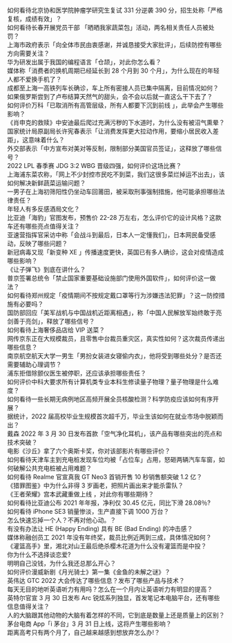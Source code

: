 如何看待北京协和医学院肿瘤学研究生复试 331 分逆袭 390 分，招生处称「严格复核，成绩有效」？  
如何看待长春开展党员干部 「晒晒我家蔬菜包」活动，两名相关责任人员被处罚？  
上海市政府表示「向全体市民由衷感谢，并诚恳接受大家批评」，后续防控有哪些方向需要关注？  
华为研发出属于我国的编程语言「仓颉」，对此你怎么看？  
媒体称「消费者的换机周期已经延长到 28 个月到 30 个月」，为什么现在的年轻人都不爱换手机了？  
成都至上海一高铁列车长确诊，车上所有密接人员已集中隔离，目前情况如何？  
如果俄罗斯尝到了卢布结算天然气的甜头，会不会以后就一直这么干下去了？  
如何评价万科「已取消所有高管层级，所有人都要下沉到前线 」，此举会产生哪些影响？  
《肖申克的救赎》中安迪最后爬过充满污秽的下水道时，为什么没有被沼气熏晕？  
国家统计局原副局长许宪春表示「让消费发挥更大拉动作用，要缩小居民收入差距」，这意味着什么？  
外交部表示「中方宣布对美对等反制，限制部分美国官员签证」，这释放了哪些信号？  
2022 LPL 春季赛 JDG 3:2 WBG 晋级四强，如何评价这场比赛？  
上海浦东菜农称，「网上不少封控市民吃不到菜，我们这很多菜烂掉运不出去」，该如何解决新鲜蔬菜运输问题？  
一男子在上海初筛阳性仍坐动车回莆田，被采取刑事强制措施，他可能承担哪些法律责任？  
年轻人有多反感酒局文化？  
比亚迪「海豹」官图发布，预售价 22-28 万左右，怎么评价它的设计风格？这款车还有哪些亮点值得关注？  
亚速营指挥官采访中称「会战斗到最后，日本人一定懂我们」，日本网民备受感动，反映了哪些问题？  
新冠病毒又现「新变种 XE 」传播速度更快，英国已有多人确诊，这会对疫情造成哪些影响？  
《让子弹飞》到底在讲什么？  
普京签署总统令「禁止国家重要基础设施部门使用外国软件」，如何评价这一做法？  
如何看待郑州规定「疫情期间不按规定戴口罩等行为涉嫌违法犯罪」？这一防控措施有必要吗？  
国防部回应「美军战机与中国战机近距离相遇」，称「中国人民解放军始终敢于亮剑善于亮剑」，释放了哪些信号？  
如何看待上海奢侈品店给 VIP 送菜？  
网传京东正在大规模裁员，且零售中台裁员重灾区，真实性如何？这次裁员传递出哪些信息？  
南京航空航天大学一男生「男扮女装进女寝偷内衣」，他将受到哪些处分？是否还需要辅助心理调节？  
浦东拒借除颤仪医生被停职，还应该承担哪些责任？  
如何评价中科大要求所有计算机类专业本科生修读量子物理？量子物理是什么难度？  
如何看待一些长期无病例地区高频开展全员核酸检测？科学防疫应该如何有序开展？  
据统计，2022 届高校毕业生规模首次超千万，毕业生该如何在就业市场中脱颖而出？  
戴森 2022 年 3 月 30 日发布首款「空气净化耳机」，该产品有哪些突出的亮点和技术突破？  
电影《沙丘》拿了六个奥斯卡奖，你对该部影片有哪些评价？  
如何看待天津车主到充电桩发现车位均被「占位车」占用，怒砸两辆汽车车窗，如何破解公共充电桩被占用难题？  
如何看待 Realme 官宣真我 GT Neo3 首销开售 10 秒销售额突破 1.2 亿？  
《猎罪图鉴》中为什么非得 3 岁画老，把照片画出来才能杀雷队？  
《王者荣耀》宫本武藏重做上线 ，对此你有哪些期待？  
如何看待比亚迪公布 2021 年年报，净利仅 30.45 亿元，同比下滑 28.08％?  
如何看待 iPhone SE3 销量惨淡，生产直接下调 1000 万台？  
怎么快速忘掉一个人？不再对他心动。？  
有没有办法让 HE (Happy Ending) 具有 BE (Bad Ending) 的冲击感？  
媒体称融创员工 2021 年没有年终奖，裁员比例近两到三成，具体情况如何？  
《灌篮高手》里，湘北对山王最后绝杀樱木花道为什么没有灌篮而是中投？  
你为什么不选择谈恋爱?  
明明自己没钱，为什么我还总那么开心？  
如何评价漫威新剧《月光骑士》第一集《金鱼的未解之谜》？  
英伟达 GTC 2022 大会传达了哪些信息？发布了哪些产品与技术？  
每天无目的地听英语听力有用吗？怎么在一个月内让英语听力有明显的提高？  
英特尔官宣 3 月 30 日发布 Arc 锐炫系列独显，首发笔记本电脑平台，还有哪些信息值得关注？  
人的大脑跟其他动物的大脑有着怎样的不同，它到底是数量上还是质量上的区别？  
茅台电商 App「i 茅台」3 月 31 日上线，这将产生哪些影响？  
距离高考只有两个月了，自己越来越感到想放弃怎么办!？  
